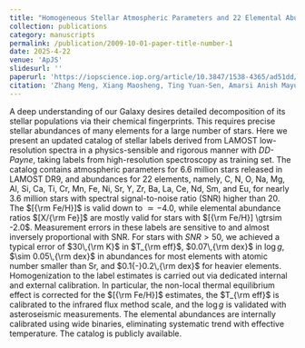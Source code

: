 ```yaml
---
title: "Homogeneous Stellar Atmospheric Parameters and 22 Elemental Abundances for FGK Stars Derived From LAMOST Low-resolution Spectra with DD-PAYNE"
collection: publications
category: manuscripts
permalink: /publication/2009-10-01-paper-title-number-1
date: 2025-4-22
venue: 'ApJS'
slidesurl: ''
paperurl: 'https://iopscience.iop.org/article/10.3847/1538-4365/ad51dd/pdf'
citation: 'Zhang Meng, Xiang Maosheng, Ting Yuan-Sen, Amarsi Anish Mayur, Zhang Hua-Wei, Shi Jianrong, Yuan Haibo, Li Haining, <strong>Wang Jiahui</strong>, Wu Yaqian, Wu Tianmin, Mou Lanya, Yan Hong-Liang and Liu Jifeng, 2025, ApJS, 279, 5. doi:10.3847/1538-4365/add016'
---
```


A deep understanding of our Galaxy desires detailed decomposition of its stellar populations via their chemical fingerprints. This requires precise stellar abundances of many elements for a large number of stars. Here we present an updated catalog of stellar labels derived from LAMOST low-resolution spectra in a physics-sensible and rigorous manner with *DD-Payne*, taking labels from high-resolution spectroscopy as training set. The catalog contains atmospheric parameters for 6.6 million stars released in LAMOST DR9, and abundances for 22 elements, namely, C, N, O, Na, Mg, Al, Si, Ca, Ti, Cr, Mn, Fe, Ni, Sr, Y, Zr, Ba, La, Ce, Nd, Sm, and Eu, for nearly 3.6 million stars with spectral signal-to-noise ratio (SNR) higher than 20. The $[{\rm Fe/H}]$ is valid down to $\simeq -4.0$, while elemental abundance ratios $[X/{\rm Fe}]$ are mostly valid for stars with $[{\rm Fe/H}] \gtrsim -2.0$. Measurement errors in these labels are sensitive to and almost inversely proportional with SNR. For stars with $SNR > 50$, we achieved a typical error of $30\,{\rm K}$ in $T_{\rm eff}$, $0.07\,{\rm dex}$ in $\log g$, $\sim 0.05\,{\rm dex}$ in abundances for most elements with atomic number smaller than Sr, and $0.1{-}0.2\,{\rm dex}$ for heavier elements. Homogenization to the label estimates is carried out via dedicated internal and external calibration. In particular, the non-local thermal equilibrium effect is corrected for the $[{\rm Fe/H}]$ estimates, the $T_{\rm eff}$ is calibrated to the infrared flux method scale, and the $\log g$ is validated with asteroseismic measurements. The elemental abundances are internally calibrated using wide binaries, eliminating systematic trend with effective temperature. The catalog is publicly available.

